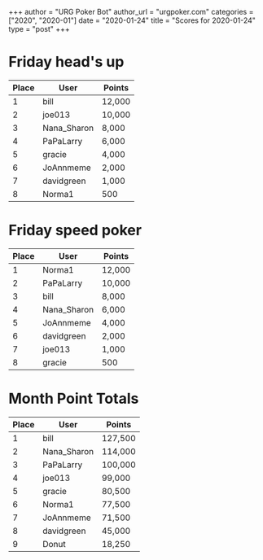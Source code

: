 +++
author = "URG Poker Bot"
author_url = "urgpoker.com"
categories = ["2020", "2020-01"]
date = "2020-01-24"
title = "Scores for 2020-01-24"
type = "post"
+++
# Friday head's up

| Place | User | Points |
|-------|------|--------|
| 1 | bill | 12,000 |
| 2 | joe013 | 10,000 |
| 3 | Nana_Sharon | 8,000 |
| 4 | PaPaLarry | 6,000 |
| 5 | gracie | 4,000 |
| 6 | JoAnnmeme | 2,000 |
| 7 | davidgreen | 1,000 |
| 8 | Norma1 | 500 |

# Friday speed poker

| Place | User | Points |
|-------|------|--------|
| 1 | Norma1 | 12,000 |
| 2 | PaPaLarry | 10,000 |
| 3 | bill | 8,000 |
| 4 | Nana_Sharon | 6,000 |
| 5 | JoAnnmeme | 4,000 |
| 6 | davidgreen | 2,000 |
| 7 | joe013 | 1,000 |
| 8 | gracie | 500 |

# Month Point Totals

| Place | User | Points |
|-------|------|--------|
| 1 | bill | 127,500 |
| 2 | Nana_Sharon | 114,000 |
| 3 | PaPaLarry | 100,000 |
| 4 | joe013 | 99,000 |
| 5 | gracie | 80,500 |
| 6 | Norma1 | 77,500 |
| 7 | JoAnnmeme | 71,500 |
| 8 | davidgreen | 45,000 |
| 9 | Donut | 18,250 |
